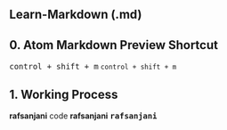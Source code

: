 ## Learn-Markdown (.md)

## 0. Atom Markdown Preview Shortcut

<kbd>control + shift + m</kbd>
`control + shift + m`

## 1. Working Process
__rafsanjani__ code __rafsanjani__ <kbd>__rafsanjani__</kbd>

